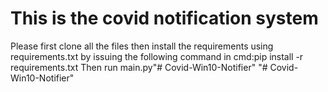 # This is the covid notification system
Please first clone all the files then install the requirements using requirements.txt by issuing the following command in cmd:pip install -r requirements.txt
Then run main.py"# Covid-Win10-Notifier" 
"# Covid-Win10-Notifier" 
